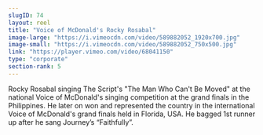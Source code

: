 ```yaml
---
slugID: 74 
layout: reel
title: "Voice of McDonald's Rocky Rosabal"
image-large: "https://i.vimeocdn.com/video/589882052_1920x700.jpg"
image-small: "https://i.vimeocdn.com/video/589882052_750x500.jpg"
link: "https://player.vimeo.com/video/68041150"
type: "corporate"
section-rank: 5
---
```

Rocky Rosabal singing The Script's "The Man Who Can't Be Moved" at the national Voice of McDonald's singing competition at the grand finals in the Philippines.
He later on won and represented the country in the international Voice of McDonald's grand finals held in Florida, USA. He bagged 1st runner up after he sang Journey’s “Faithfully”.